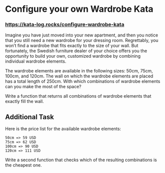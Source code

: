 # Configure your own Wardrobe Kata
### https://kata-log.rocks/configure-wardrobe-kata
Imagine you have just moved into your new apartment, and then you notice that you still need a new wardrobe for your dressing room. Regrettably, you won’t find a wardrobe that fits exactly to the size of your wall. But fortunately, the Swedish furniture dealer of your choice offers you the opportunity to build your own, customized wardrobe by combining individual wardrobe elements.

The wardrobe elements are available in the following sizes: 50cm, 75cm, 100cm, and 120cm. The wall on which the wardrobe elements are placed has a total length of 250cm. With which combinations of wardrobe elements can you make the most of the space?

Write a function that returns all combinations of wardrobe elements that exactly fill the wall.
## Additional Task
Here is the price list for the available wardrobe elements:

```
50cm => 59 USD
75cm => 62 USD
100cm => 90 USD
120cm => 111 USD
```
Write a second function that checks which of the resulting combinations is the cheapest one.